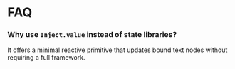 # FAQ

### Why use `Inject.value` instead of state libraries?

It offers a minimal reactive primitive that updates bound text nodes without requiring a full framework.

